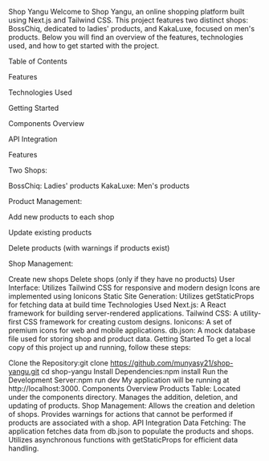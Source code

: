 Shop Yangu
Welcome to Shop Yangu, an online shopping platform built using Next.js and Tailwind CSS. This project features two distinct shops: BossChiq, dedicated to ladies' products, and KakaLuxe, focused on men's products. Below you will find an overview of the features, technologies used, and how to get started with the project.

Table of Contents


Features


Technologies Used


Getting Started


Components Overview


API Integration



Features


Two Shops:


BossChiq: Ladies' products
KakaLuxe: Men's products


Product Management:

Add new products to each shop

Update existing products

Delete products (with warnings if products exist)



Shop Management:

Create new shops
Delete shops (only if they have no products)
User Interface:
Utilizes Tailwind CSS for responsive and modern design
Icons are implemented using Ionicons
Static Site Generation:
Utilizes getStaticProps for fetching data at build time
Technologies Used
Next.js: A React framework for building server-rendered applications.
Tailwind CSS: A utility-first CSS framework for creating custom designs.
Ionicons: A set of premium icons for web and mobile applications.
db.json: A mock database file used for storing shop and product data.
Getting Started
To get a local copy of this project up and running, follow these steps:

Clone the Repository:git clone https://github.com/munyasy21/shop-yangu.git
cd shop-yangu
Install Dependencies:npm install
Run the Development Server:npm run dev
My application will be running at http://localhost:3000.
Components Overview
Products Table:
Located under the components directory.
Manages the addition, deletion, and updating of products.
Shop Management:
Allows the creation and deletion of shops.
Provides warnings for actions that cannot be performed if products are associated with a shop.
API Integration
Data Fetching:
The application fetches data from db.json to populate the products and shops.
Utilizes asynchronous functions with getStaticProps for efficient data handling.
